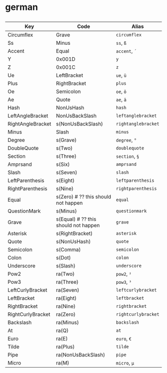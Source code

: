 # german

## 

| Key | Code | Alias |
| --- | --- | --- |
| Circumflex | Grave | `circumflex` |
| Ss | Minus | `ss`, `ß` |
| Accent | Equal | `accent`, `´` |
| Y | 0x001D | `y` |
| Z | 0x001C | `z` |
| Ue | LeftBracket | `ue`, `ü` |
| Plus | RightBracket | `plus` |
| Oe | Semicolon | `oe`, `ö` |
| Ae | Quote | `ae`, `ä` |
| Hash | NonUsHash | `hash` |
| LeftAngleBracket | NonUsBackSlash | `leftanglebracket` |
| RightAngleBracket | s(NonUsBackSlash) | `rightanglebracket` |
| Minus | Slash | `minus` |
| Degree | s(Grave) | `degree`, `°` |
| DoubleQuote | s(Two) | `doublequote` |
| Section | s(Three) | `section`, `§` |
| Amprsand | s(Six) | `amprsand` |
| Slash | s(Seven) | `slash` |
| LeftParenthesis | s(Eight) | `leftparenthesis` |
| RightParenthesis | s(Nine) | `rightparenthesis` |
| Equal | s(Zero) # ?? this should not happen | `equal` |
| QuestionMark | s(Minus) | `questionmark` |
| Grave | s(Equal) # ?? this should not happen | `grave` |
| Asterisk | s(RightBracket) | `asterisk` |
| Quote | s(NonUsHash) | `quote` |
| Semicolon | s(Comma) | `semicolon` |
| Colon | s(Dot) | `colon` |
| Underscore | s(Slash) | `underscore` |
| Pow2 | ra(Two) | `pow2`, `²` |
| Pow3 | ra(Three) | `pow3`, `³` |
| LeftCurlyBracket | ra(Seven) | `leftcurlybracket` |
| LeftBracket | ra(Eight) | `leftbracket` |
| RightBracket | ra(Nine) | `rightbracket` |
| RightCurlyBracket | ra(Zero) | `rightcurlybracket` |
| Backslash | ra(Minus) | `backslash` |
| At | ra(Q) | `at` |
| Euro | ra(E) | `euro`, `€` |
| Tilde | ra(Plus) | `tilde` |
| Pipe | ra(NonUsBackSlash) | `pipe` |
| Micro | ra(M) | `micro`, `µ` |

